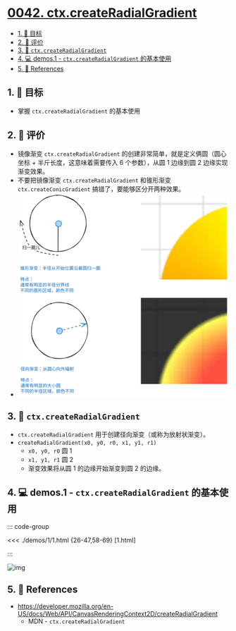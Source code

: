 # [0042. ctx.createRadialGradient](https://github.com/tnotesjs/TNotes.canvas/tree/main/notes/0042.%20ctx.createRadialGradient)

<!-- region:toc -->

- [1. 🎯 目标](#1--目标)
- [2. 🫧 评价](#2--评价)
- [3. 📒 `ctx.createRadialGradient`](#3--ctxcreateradialgradient)
- [4. 💻 demos.1 - `ctx.createRadialGradient` 的基本使用](#4--demos1---ctxcreateradialgradient-的基本使用)
- [5. 🔗 References](#5--references)

<!-- endregion:toc -->

## 1. 🎯 目标

- 掌握 `ctx.createRadialGradient` 的基本使用

## 2. 🫧 评价

- 镜像渐变 `ctx.createRadialGradient` 的创建非常简单，就是定义俩圆（圆心坐标 + 半斤长度，这意味着需要传入 6 个参数），从圆 1 边缘到圆 2 边缘实现渐变效果。
- 不要把镜像渐变 `ctx.createRadialGradient` 和锥形渐变 `ctx.createConicGradient` 搞错了，要能够区分开两种效果。
- ![svg](./assets/1.svg)

## 3. 📒 `ctx.createRadialGradient`

- `ctx.createRadialGradient` 用于创建径向渐变（或称为放射状渐变）。
- `createRadialGradient(x0, y0, r0, x1, y1, r1)`
  - `x0, y0, r0` 圆 1
  - `x1, y1, r1` 圆 2
  - 渐变效果将从圆 1 的边缘开始渐变到圆 2 的边缘。

## 4. 💻 demos.1 - `ctx.createRadialGradient` 的基本使用

::: code-group

<<< ./demos/1/1.html {26-47,58-69} [1.html]

:::

![img](https://cdn.jsdelivr.net/gh/tnotesjs/imgs@main/2024-10-04-12-01-09.png)

## 5. 🔗 References

- https://developer.mozilla.org/en-US/docs/Web/API/CanvasRenderingContext2D/createRadialGradient
  - MDN - `ctx.createRadialGradient`
